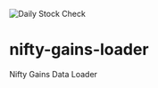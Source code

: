 ![Daily Stock Check](https://github.com/srujandeshpande/nifty-gains-loader/workflows/Daily%20Stock%20Check/badge.svg)
# nifty-gains-loader
Nifty Gains Data Loader
